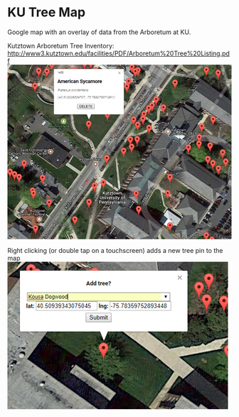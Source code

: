 # KU Tree Map
Google map with an overlay of data from the Arboretum at KU.

Kutztown Arboretum Tree Inventory:
http://www3.kutztown.edu/facilities/PDF/Arboretum%20Tree%20Listing.pdf
![Alt text](/KUTreeMap2.bmp?raw=true "KU Tree Map")

Right clicking (or double tap on a touchscreen) adds a new tree pin to the map
![Alt text](/KUTreeMap3.bmp?raw=true "KU Tree Map")
